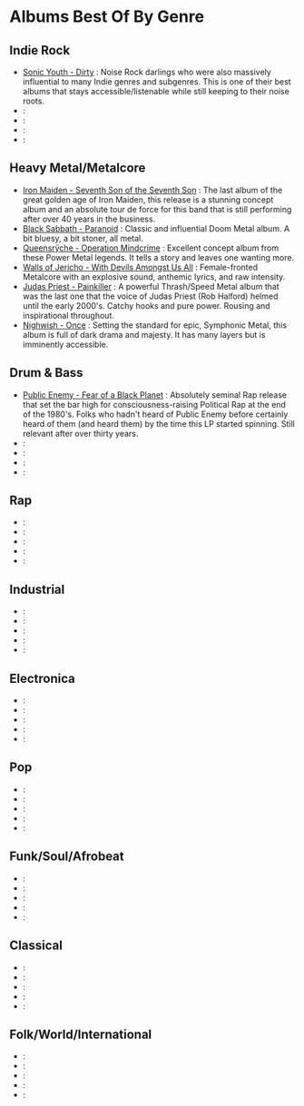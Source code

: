 # Albums Best Of By Genre
## Indie Rock
- [Sonic Youth - Dirty](https://open.spotify.com/album/05Zo2yt4reflRVNXFOYxDD) : Noise Rock darlings who were also massively influential to many Indie genres and subgenres. This is one of their best albums that stays accessible/listenable while still keeping to their noise roots.
- []() :
- []() :
- []() :
- []() :
## Heavy Metal/Metalcore
- [Iron Maiden - Seventh Son of the Seventh Son](https://open.spotify.com/album/4UWaqJplSqDf3hqlb0OdxR) : The last album of the great golden age of Iron Maiden, this release is a stunning concept album and an absolute tour de force for this band that is still performing after over 40 years in the business.
- [Black Sabbath - Paranoid](https://open.spotify.com/album/6r7LZXAVueS5DqdrvXJJK7) : Classic and influential Doom Metal album. A bit bluesy, a bit stoner, all metal.
- [Queensrÿche - Operation Mindcrime](https://open.spotify.com/album/16VzTNaeadMjxI03Xi9s6n) : Excellent concept album from these Power Metal legends. It tells a story and leaves one wanting more.
- [Walls of Jericho - With Devils Amongst Us All](https://open.spotify.com/album/5WJ9NSZdMK8VuEw5BKAEOI) : Female-fronted Metalcore with an explosive sound, anthemic lyrics, and raw intensity.
- [Judas Priest - Painkiller](https://open.spotify.com/album/7LgrhuKnAXpNEv8qzcVd2t) : A powerful Thrash/Speed Metal album that was the last one that the voice of Judas Priest (Rob Halford) helmed until the early 2000's. Catchy hooks and pure power. Rousing and inspirational throughout.
- [Nighwish - Once](https://open.spotify.com/album/0aDCpYtFdQ0S8C3oAtOonk) : Setting the standard for epic, Symphonic Metal, this album is full of dark drama and majesty. It has many layers but is imminently accessible.
## Drum & Bass
- [Public Enemy - Fear of a Black Planet](https://open.spotify.com/album/0aFNb4RDk2hmKKLa0bzXNz) : Absolutely seminal Rap release that set the bar high for consciousness-raising Political Rap at the end of the 1980's. Folks who hadn't heard of Public Enemy before certainly heard of them (and heard them) by the time this LP started spinning. Still relevant after over thirty years.
- []() :
- []() :
- []() :
- []() :
## Rap
- []() :
- []() :
- []() :
- []() :
- []() :
## Industrial
- []() :
- []() :
- []() :
- []() :
- []() :
## Electronica
- []() :
- []() :
- []() :
- []() :
- []() :
## Pop
- []() :
- []() :
- []() :
- []() :
- []() :
## Funk/Soul/Afrobeat
- []() :
- []() :
- []() :
- []() :
- []() :
## Classical
- []() :
- []() :
- []() :
- []() :
- []() :
## Folk/World/International
- []() :
- []() :
- []() :
- []() :
- []() :
